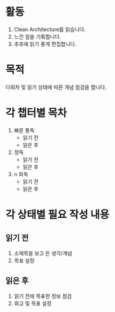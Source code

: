 
# 활동
1. Clean Architecture를 읽습니다.
1. 느낀 점을 기록합니다.
1. 추후에 읽기 좋게 편집합니다.

# 목적
다회차 및 읽기 상태에 따른 개념 점검을 합니다.

# 각 챕터별 목차
1. 빠른 통독
    - 읽기 전
    - 읽은 후
1. 정독
    - 읽기 전
    - 읽은 후
1. n 회독
    - 읽기 전
    - 읽은 후

# 각 상태별 필요 작성 내용
## 읽기 전
1. 소제목을 보고 든 생각/개념
1. 목표 설정
## 읽은 후
1. 읽기 전에 목표한 정보 점검
1. 회고 및 목표 설정
